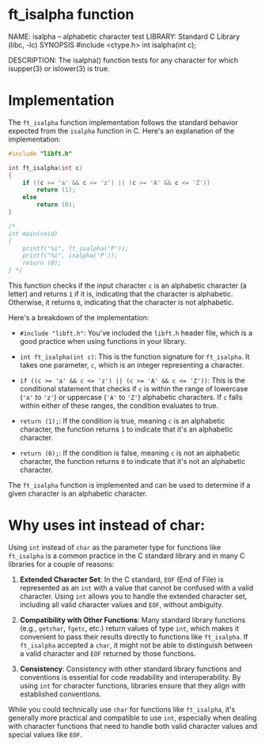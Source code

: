 # ft_isalpha function

NAME: isalpha – alphabetic character test
LIBRARY: Standard C Library (libc, -lc)
SYNOPSIS
     #include <ctype.h>
     int isalpha(int c);

DESCRIPTION: The isalpha() function tests for any character for which isupper(3) or islower(3) is true.

# Implementation

The `ft_isalpha` function implementation follows the standard behavior expected from the `isalpha` function in C. Here's an explanation of the implementation:

```c
#include "libft.h"

int ft_isalpha(int c)
{
    if ((c >= 'a' && c <= 'z') || (c >= 'A' && c <= 'Z'))
        return (1);
    else
        return (0);
}

/*
int	main(void)
{
	printf("%i", ft_isalpha('P'));
	printf("%i", isalpha('P'));
	return (0);
} */
```

This function checks if the input character `c` is an alphabetic character (a letter) and returns `1` if it is, indicating that the character is alphabetic. Otherwise, it returns `0`, indicating that the character is not alphabetic.

Here's a breakdown of the implementation:

- `#include "libft.h"`: You've included the `libft.h` header file, which is a good practice when using functions in your library.

- `int ft_isalpha(int c)`: This is the function signature for `ft_isalpha`. It takes one parameter, `c`, which is an integer representing a character.

- `if ((c >= 'a' && c <= 'z') || (c >= 'A' && c <= 'Z'))`: This is the conditional statement that checks if `c` is within the range of lowercase (`'a'` to `'z'`) or uppercase (`'A'` to `'Z'`) alphabetic characters. If `c` falls within either of these ranges, the condition evaluates to true.

- `return (1);`: If the condition is true, meaning `c` is an alphabetic character, the function returns `1` to indicate that it's an alphabetic character.

- `return (0);`: If the condition is false, meaning `c` is not an alphabetic character, the function returns `0` to indicate that it's not an alphabetic character.

The `ft_isalpha` function is implemented and can be used to determine if a given character is an alphabetic character.

# Why uses int instead of char: 

Using `int` instead of `char` as the parameter type for functions like `ft_isalpha` is a common practice in the C standard library and in many C libraries for a couple of reasons:

1. **Extended Character Set**: In the C standard, `EOF` (End of File) is represented as an `int` with a value that cannot be confused with a valid character. Using `int` allows you to handle the extended character set, including all valid character values and `EOF`, without ambiguity.

2. **Compatibility with Other Functions**: Many standard library functions (e.g., `getchar`, `fgetc`, etc.) return values of type `int`, which makes it convenient to pass their results directly to functions like `ft_isalpha`. If `ft_isalpha` accepted a `char`, it might not be able to distinguish between a valid character and `EOF` returned by those functions.

3. **Consistency**: Consistency with other standard library functions and conventions is essential for code readability and interoperability. By using `int` for character functions, libraries ensure that they align with established conventions.

While you could technically use `char` for functions like `ft_isalpha`, it's generally more practical and compatible to use `int`, especially when dealing with character functions that need to handle both valid character values and special values like `EOF`.
